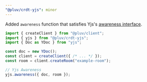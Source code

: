 ```yaml
---
"@pluv/crdt-yjs": minor
---
```


Added `awareness` function that satisfies Yjs's [awareness interface](https://github.com/yjs/y-protocols/blob/master/awareness.js).

```ts
import { createClient } from "@pluv/client";
import { yjs } from "@pluv/crdt-yjs";
import { Doc as YDoc } from "yjs";

const doc = new YDoc();
const client = createClient({ /* ... */ });
const room = client.createRoom("example-room");

// Yjs Awareness
yjs.awareness({ doc, room });
```
